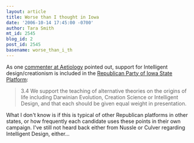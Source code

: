 ```yaml
---
layout: article
title: Worse than I thought in Iowa
date: '2006-10-14 17:45:00 -0700'
author: Tara Smith
mt_id: 2545
blog_id: 2
post_id: 2545
basename: worse_than_i_th
---
```

As one [commenter at Aetiology](http://scienceblogs.com/aetiology/2006/10/iowa_lieutenant_governor_candi.php#comment-239875) pointed out, support for Intelligent design/creationism is included in the [Republican Party of Iowa State Platform](http://www.iowagop.org/About/Default.aspx?SectionId=239):

> 3.4 We support the teaching of alternative theories on the origins of life including Darwinian Evolution, Creation Science or Intelligent Design, and that each should be given equal weight in presentation.

What I don't know is if this is typical of other Republican platforms in other states, or how frequently each candidate uses these points in their own campaign.  I've still not heard back either from Nussle or Culver regarding Intelligent Design, either...
